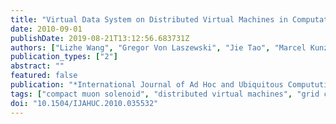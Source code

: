 ```yaml
---
title: "Virtual Data System on Distributed Virtual Machines in Computational Grids"
date: 2010-09-01
publishDate: 2019-08-21T13:12:56.683731Z
authors: ["Lizhe Wang", "Gregor Von Laszewski", "Jie Tao", "Marcel Kunze"]
publication_types: ["2"]
abstract: ""
featured: false
publication: "*International Journal of Ad Hoc and Ubiquitous Compututing*"
tags: ["compact muon solenoid", "distributed virtual machines", "grid computing", "grid workflow", "high energy physics applications", "virtual data systems"]
doi: "10.1504/IJAHUC.2010.035532"
---
```



